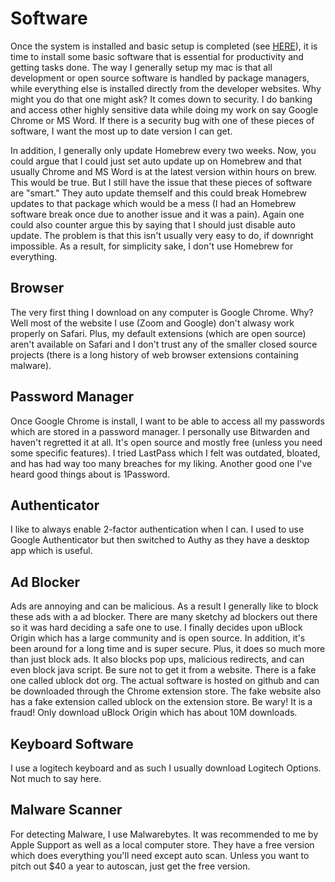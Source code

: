 # Software

Once the system is installed and basic setup is completed (see [HERE](Setup)), it is time to install some basic software that is essential for productivity and getting tasks done. The way I generally setup my mac is that all development or open source software is handled by package managers, while everything else is installed directly from the developer websites. Why might you do that one might ask? It comes down to security. I do banking and access other highly sensitive data while doing my work on say Google Chrome or MS Word. If there is a security bug with one of these pieces of software, I want the most up to date version I can get.

In addition, I generally only update Homebrew every two weeks. Now, you could argue that I could just set auto update up on Homebrew and that usually Chrome and MS Word is at the latest version within hours on brew. This would be true. But I still have the issue that these pieces of software are "smart." They auto update themself and this could break Homebrew updates to that package which would be a mess (I had an Homebrew software break once due to another issue and it was a pain). Again one could also counter argue this by saying that I should just disable auto update. The problem is that this isn't usually very easy to do, if downright impossible. As a result, for simplicity sake, I don't use Homebrew for everything.

## Browser

The very first thing I download on any computer is Google Chrome. Why? Well most of the website I use (Zoom and Google) don't alwasy work properly on Safari. Plus, my default extensions (which are open source) aren't available on Safari and I don't trust any of the smaller closed source projects (there is a long history of web browser extensions containing malware).

## Password Manager

Once Google Chrome is install, I want to be able to access all my passwords which are stored in a password manager. I personally use Bitwarden and haven't regretted it at all. It's open source and mostly free (unless you need some specific features). I tried LastPass which I felt was outdated, bloated, and has had way too many breaches for my liking. Another good one I've heard good things about is 1Password.

## Authenticator

I like to always enable 2-factor authentication when I can. I used to use Google Authenticator but then switched to Authy as they have a desktop app which is useful.

## Ad Blocker

Ads are annoying and can be malicious. As a result I generally like to block these ads with a ad blocker. There are many sketchy ad blockers out there so it was hard deciding a safe one to use. I finally decides upon uBlock Origin which has a large community and is open source. In addition, it's been around for a long time and is super secure. Plus, it does so much more than just block ads. It also blocks pop ups, malicious redirects, and can even block java script. Be sure not to get it from a website. There is a fake one called ublock dot org. The actual software is hosted on github and can be downloaded through the Chrome extension store. The fake website also has a fake extension called ublock on the extension store. Be wary! It is a fraud! Only download uBlock Origin which has about 10M downloads.

## Keyboard Software

I use a logitech keyboard and as such I usually download Logitech Options. Not much to say here.

## Malware Scanner

For detecting Malware, I use Malwarebytes. It was recommended to me by Apple Support as well as a local computer store. They have a free version which does everything you'll need except auto scan. Unless you want to pitch out $40 a year to autoscan, just get the free version. 
